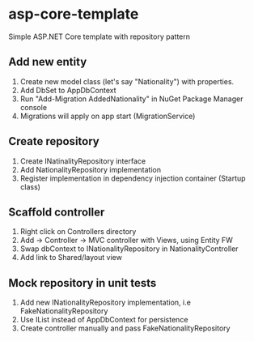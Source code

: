 # asp-core-template
Simple ASP.NET Core template with repository pattern

## Add new entity
1. Create new model class (let's say "Nationality") with properties.
2. Add DbSet<Nationality> to AppDbContext
3. Run "Add-Migration AddedNationality" in NuGet Package Manager console
4. Migrations will apply on app start (MigrationService)

## Create repository
1. Create INatinalityRepository interface
2. Add NationalityRepository implementation
3. Register implementation in dependency injection container (Startup class)

## Scaffold controller
1. Right click on Controllers directory
2. Add -> Controller -> MVC controller with Views, using Entity FW
3. Swap dbContext to INationalityRepository in NationalityController
4. Add link to Shared/layout view

## Mock repository in unit tests
1. Add new INationalityRepository implementation, i.e FakeNationalityRepository
2. Use IList<Nationality> instead of AppDbContext for persistence
3. Create controller manually and pass FakeNationalityRepository
